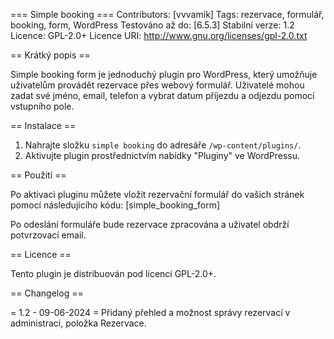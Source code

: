 === Simple booking ===
Contributors: [vvvamik]
Tags: rezervace, formulář, booking, form, WordPress
Testováno až do: [6.5.3]
Stabilní verze: 1.2
Licence: GPL-2.0+
Licence URI: http://www.gnu.org/licenses/gpl-2.0.txt

== Krátký popis ==

Simple booking form je jednoduchý plugin pro WordPress, který umožňuje uživatelům provádět rezervace přes webový formulář. Uživatelé mohou zadat své jméno, email, telefon a vybrat datum příjezdu a odjezdu pomocí vstupního pole.

== Instalace ==

1. Nahrajte složku `simple booking` do adresáře `/wp-content/plugins/`.
2. Aktivujte plugin prostřednictvím nabídky "Pluginy" ve WordPressu.

== Použití ==

Po aktivaci pluginu můžete vložit rezervační formulář do vašich stránek pomocí následujícího kódu:
[simple_booking_form]

Po odeslání formuláře bude rezervace zpracována a uživatel obdrží potvrzovací email.

== Licence ==

Tento plugin je distribuován pod licencí GPL-2.0+.


== Changelog ==

= 1.2 - 09-06-2024 =
Přidaný přehled a možnost správy rezervací v administraci, položka Rezervace.
